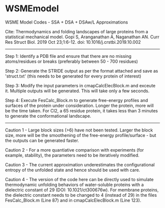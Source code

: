 # WSMEmodel
WSME Model Codes - SSA + DSA + DSAw/L Approximations

Cite:  Thermodynamics and folding landscapes of large proteins from a statistical mechanical model. Gopi S, Aranganathan A, Naganathan AN. Curr Res Struct Biol. 2019 Oct 23;1:6-12. doi: 10.1016/j.crstbi.2019.10.002

----------------------------------------------------------------------------------------------------------------------------

Step 1: Identify a PDB file and ensure that there are no missing atoms/residues or breaks (preferably between 50 - 700 residues)

Step 2: Generate the STRIDE output as per the format attached and save as 'struct.txt' (this needs to be generated for every protein of interest)

Step 3: Modify the input parameters in cmapCalcElecBlock.m and exceute it. Multiple outputs will be generated. This will take only a few seconds.

Step 4: Execute FesCalc_Block.m to generate free-energy profiles and surfaces of the protein under consideration. Longer the protein, more will be the time taken. For CI2, a 65 residue protein, it takes less than 3 minutes to generate the conformational landscape.

----------------------------------------------------------------------------------------------------------------------------

Caution 1 - Large block sizes (>6) have not been tested. Larger the block size, more will be the smoothening of the free-energy profile/surface - but the outputs can be generated faster.

Caution 2 - For a more quantiative comparison with experiments (for example, stability), the parameters need to be iteratively modified.

Caution 3 - The current approximation underestimates the configurational entropy of the unfolded state and hence should be used with care.

Caution 4 - The version of the code here can be directly used to simulate thermodynamic unfolding behaviors of water-soluble proteins with a dielectric constant of 29 (DOI: 10.1021/ct300676w). For membrane proteins, the dielectric constant needs to be changed to 4 (instead of 29) in the files FesCalc_Block.m (Line 87) and in cmapCalcElecBlock.m (Line 123).

